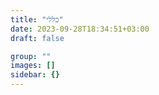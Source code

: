 ```yaml
---
title: "כללי"
date: 2023-09-28T18:34:51+03:00
draft: false

group: ""
images: []
sidebar: {}
---
```

